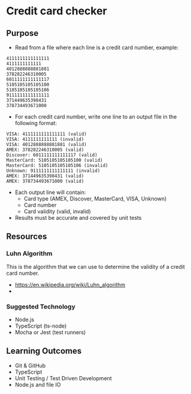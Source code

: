 # Credit card checker

## Purpose

- Read from a file where each line is a credit card number, example:
```
4111111111111111
4111111111111
4012888888881881
378282246310005
6011111111111117
5105105105105100
5105105105105106
9111111111111111
371449635398431
378734493671000
```
- For each credit card number, write one line to an output file in the following format:
```
VISA: 4111111111111111 (valid)
VISA: 4111111111111 (invalid)
VISA: 4012888888881881 (valid)
AMEX: 378282246310005 (valid)
Discover: 6011111111111117 (valid)
MasterCard: 5105105105105100 (valid)
MasterCard: 5105105105105106 (invalid)
Unknown: 9111111111111111 (invalid)
AMEX: 371449635398431 (valid)
AMEX: 378734493671000 (valid)
```
- Each output line will contain:
    - Card type (AMEX, Discover, MasterCard, VISA, Unknown)
    - Card number
    - Card validity (valid, invalid)
- Results must be accurate and covered by unit tests

## Resources

### Luhn Algorithm
This is the algorithm that we can use to determine the validity of a credit card number.

- https://en.wikipedia.org/wiki/Luhn_algorithm
-	

### Suggested Technology

- Node.js
- TypeScript (ts-node)
- Mocha or Jest (test runners)

## Learning Outcomes
- Git & GitHub
- TypeScript
- Unit Testing / Test Driven Development
- Node.js and file IO